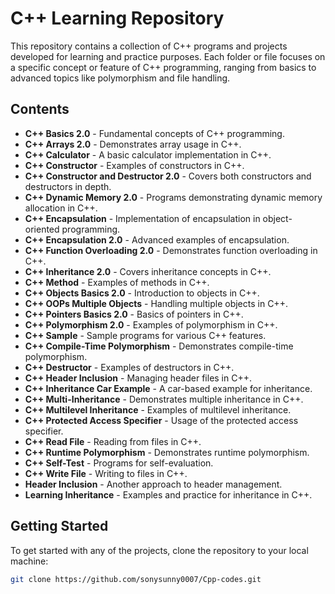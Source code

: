 # C++ Learning Repository

This repository contains a collection of C++ programs and projects developed for learning and practice purposes. Each folder or file focuses on a specific concept or feature of C++ programming, ranging from basics to advanced topics like polymorphism and file handling.

## Contents

- **C++ Basics 2.0** - Fundamental concepts of C++ programming.
- **C++ Arrays 2.0** - Demonstrates array usage in C++.
- **C++ Calculator** - A basic calculator implementation in C++.
- **C++ Constructor** - Examples of constructors in C++.
- **C++ Constructor and Destructor 2.0** - Covers both constructors and destructors in depth.
- **C++ Dynamic Memory 2.0** - Programs demonstrating dynamic memory allocation in C++.
- **C++ Encapsulation** - Implementation of encapsulation in object-oriented programming.
- **C++ Encapsulation 2.0** - Advanced examples of encapsulation.
- **C++ Function Overloading 2.0** - Demonstrates function overloading in C++.
- **C++ Inheritance 2.0** - Covers inheritance concepts in C++.
- **C++ Method** - Examples of methods in C++.
- **C++ Objects Basics 2.0** - Introduction to objects in C++.
- **C++ OOPs Multiple Objects** - Handling multiple objects in C++.
- **C++ Pointers Basics 2.0** - Basics of pointers in C++.
- **C++ Polymorphism 2.0** - Examples of polymorphism in C++.
- **C++ Sample** - Sample programs for various C++ features.
- **C++ Compile-Time Polymorphism** - Demonstrates compile-time polymorphism.
- **C++ Destructor** - Examples of destructors in C++.
- **C++ Header Inclusion** - Managing header files in C++.
- **C++ Inheritance Car Example** - A car-based example for inheritance.
- **C++ Multi-Inheritance** - Demonstrates multiple inheritance in C++.
- **C++ Multilevel Inheritance** - Examples of multilevel inheritance.
- **C++ Protected Access Specifier** - Usage of the protected access specifier.
- **C++ Read File** - Reading from files in C++.
- **C++ Runtime Polymorphism** - Demonstrates runtime polymorphism.
- **C++ Self-Test** - Programs for self-evaluation.
- **C++ Write File** - Writing to files in C++.
- **Header Inclusion** - Another approach to header management.
- **Learning Inheritance** - Examples and practice for inheritance in C++.

## Getting Started

To get started with any of the projects, clone the repository to your local machine:

```bash
git clone https://github.com/sonysunny0007/Cpp-codes.git
